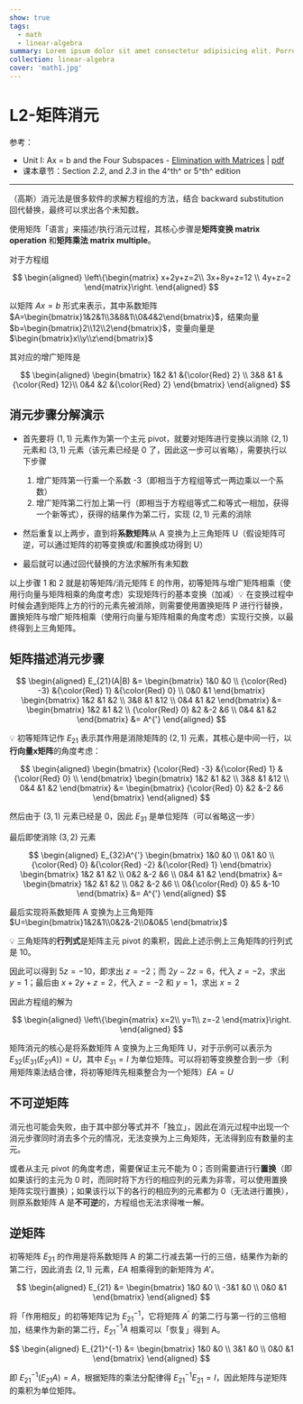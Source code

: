 ```yaml
---
show: true
tags:
  - math
  - linear-algebra
summary: Lorem ipsum dolor sit amet consectetur adipisicing elit. Porro laboriosam quasi perspiciatis labore assumenda adipisci ipsam.
collection: linear-algebra
cover: 'math1.jpg'
---
```


# L2-矩阵消元
参考：
* Unit I: Ax = b and the Four Subspaces - [Elimination with Matrices](https://ocw.mit.edu/courses/mathematics/18-06sc-linear-algebra-fall-2011/ax-b-and-the-four-subspaces/elimination-with-matrices/) | [pdf](./_v_attachments/20201102202758290_27999/MIT18_06SCF11_Ses1.2sum.pdf)
* 课本章节：Section *2.2*, and *2.3* in the 4^th^ or 5^th^ edition

---

（高斯）消元法是很多软件的求解方程组的方法，结合 backward substitution 回代替换，最终可以求出各个未知数。

使用矩阵「语言」来描述/执行消元过程，其核心步骤是**矩阵变换 matrix operation** 和**矩阵乘法 matrix multiple**。

对于方程组

<!-- #region-->
$$
\begin{aligned}
\left\{\begin{matrix}
  x+2y+z=2\\
  3x+8y+z=12 \\
  4y+z=2
\end{matrix}\right.
\end{aligned}
$$
<!-- #endregion -->

以矩阵 $Ax=b$ 形式来表示，其中系数矩阵 $A=\begin{bmatrix}1&2&1\\3&8&1\\0&4&2\end{bmatrix}$，结果向量 $b=\begin{bmatrix}2\\12\\2\end{bmatrix}$，变量向量是 $\begin{bmatrix}x\\y\\z\end{bmatrix}$

其对应的增广矩阵是

<!-- #region-->
$$
\begin{aligned}
\begin{bmatrix}
  1&2  &1 &{\color{Red} 2} \\
  3&8  &1 &{\color{Red} 12}\\
  0&4  &2 &{\color{Red} 2}
\end{bmatrix}
\end{aligned}
$$
<!-- #endregion -->

## 消元步骤分解演示
* 首先要将 $(1, 1)$ 元素作为第一个主元 pivot，就要对矩阵进行变换以消除 $(2, 1)$ 元素和 $(3, 1)$ 元素（该元素已经是 0 了，因此这一步可以省略），需要执行以下步骤
    1. 增广矩阵第一行乘一个系数 -3（即相当于方程组等式一两边乘以一个系数）
    2. 增广矩阵第二行加上第一行（即相当于方程组等式二和等式一相加，获得一个新等式），获得的结果作为第二行，实现 $(2, 1)$ 元素的消除

* 然后重复以上两步，直到将**系数矩阵**从 A 变换为上三角矩阵 U（假设矩阵可逆，可以通过矩阵的初等变换或/和置换成功得到 U）
* 最后就可以通过回代替换的方法求解所有未知数

以上步骤 1 和 2 就是初等矩阵/消元矩阵 E 的作用，初等矩阵与增广矩阵相乘（使用行向量与矩阵相乘的角度考虑）实现矩阵行的基本变换（加减）:bulb: 在变换过程中时候会遇到矩阵上方的行的元素先被消除，则需要使用置换矩阵 P 进行行替换，置换矩阵与增广矩阵相乘（使用行向量与矩阵相乘的角度考虑）实现行交换，以最终得到上三角矩阵。

## 矩阵描述消元步骤
<!-- #region-->
$$
\begin{aligned}
E_{21}(A|B)
&=
\begin{bmatrix}
  1&0  &0 \\
  {\color{Red} -3} &{\color{Red} 1}   &{\color{Red} 0}  \\
  0&0  &1
\end{bmatrix}
\begin{bmatrix}
  1&2  &1  &2 \\
  3&8  &1  &12 \\
  0&4  &1  &2
\end{bmatrix}
&=
\begin{bmatrix}
  1&2  &1  &2 \\
  {\color{Red} 0} &2  &-2  &6 \\
  0&4  &1  &2
\end{bmatrix}
&= A^{'}
\end{aligned}
$$
<!-- #endregion -->

:bulb: 初等矩阵记作 $E_{21}$ 表示其作用是消除矩阵的 $(2, 1)$ 元素，其核心是中间一行，以**行向量x矩阵**的角度考虑：

<!-- #region-->
$$
\begin{aligned}
\begin{bmatrix}
  {\color{Red} -3} &{\color{Red} 1}   &{\color{Red} 0}  \\
\end{bmatrix}
\begin{bmatrix}
  1&2  &1  &2 \\
  3&8  &1  &12 \\
  0&4  &1  &2
\end{bmatrix}
&=
\begin{bmatrix}
  {\color{Red} 0} &2  &-2  &6
\end{bmatrix}
\end{aligned}
$$
<!-- #endregion -->

然后由于 $(3, 1)$ 元素已经是 0，因此 $E_{31}$ 是单位矩阵（可以省略这一步）

最后即使消除 $(3, 2)$ 元素

<!-- #region-->
$$
\begin{aligned}
E_{32}A^{'}
\begin{bmatrix}
  1&0  &0 \\
  0&1   &0  \\
  {\color{Red} 0} &{\color{Red} -2}   &{\color{Red} 1}
\end{bmatrix}
\begin{bmatrix}
  1&2  &1  &2 \\
  0&2  &-2  &6 \\
  0&4  &1  &2
\end{bmatrix}
&=
\begin{bmatrix}
  1&2  &1  &2 \\
  0&2  &-2  &6 \\
  0&{\color{Red} 0}   &5  &-10
\end{bmatrix}
&= A^{'}
\end{aligned}
$$
<!-- #endregion -->

最后实现将系数矩阵 A 变换为上三角矩阵 $U=\begin{bmatrix}1&2&1\\0&2&-2\\0&0&5
\end{bmatrix}$

:bulb: 三角矩阵的**行列式**是矩阵主元 pivot 的乘积，因此上述示例上三角矩阵的行列式是 10。

因此可以得到 $5z=-10$，即求出 $z=-2$；而 $2y-2z=6$，代入 $z=-2$，求出 $y=1$；最后由 $x+2y+z=2$，代入 $z=-2$ 和 $y=1$，求出 $x=2$

因此方程组的解为

<!-- #region-->
$$
\begin{aligned}
\left\{\begin{matrix}
  x=2\\
  y=1\\
  z=-2
\end{matrix}\right.
\end{aligned}
$$
<!-- #endregion -->

矩阵消元的核心是将系数矩阵 A 变换为上三角矩阵 U，对于示例可以表示为 $E_{32}(E_{31}(E_{21}A)) = U$，其中 $E_{31} = I$ 为单位矩阵。可以将初等变换整合到一步（利用矩阵乘法结合律，将初等矩阵先相乘整合为一个矩阵）$EA=U$

## 不可逆矩阵
消元也可能会失败，由于其中部分等式并不「独立」，因此在消元过程中出现一个消元步骤同时消去多个元的情况，无法变换为上三角矩阵，无法得到应有数量的主元。

或者从主元 pivot 的角度考虑，需要保证主元不能为 0；否则需要进行行**置换**（即如果该行的主元为 0 时，而同时将下方行的相应列的元素为非零，可以使用置换矩阵实现行置换）；如果该行以下的各行的相应列的元素都为 0（无法进行置换），则原系数矩阵 A 是**不可逆**的，方程组也无法求得唯一解。

## 逆矩阵
初等矩阵 $E_{21}$ 的作用是将系数矩阵 A 的第二行减去第一行的三倍，结果作为新的第二行，因此消去 $(2,1)$ 元素，$EA$ 相乘得到的新矩阵为 $A{'}$。

<!-- #region-->
$$
\begin{aligned}
E_{21}
&=
\begin{bmatrix}
  1&0  &0 \\
  -3&1 &0  \\
  0&0  &1
\end{bmatrix}
\end{aligned}
$$
<!-- #endregion -->

将「作用相反」的初等矩阵记为 $E_{21}^{-1}$，它将矩阵 $A^{'}$ 的第二行与第一行的三倍相加，结果作为新的第二行，$E_{21}^{-1}A$ 相乘可以「恢复」得到 A。

<!-- #region-->
$$
\begin{aligned}
E_{21}^{-1}
&=
\begin{bmatrix}
  1&0  &0 \\
  3&1 &0  \\
  0&0  &1
\end{bmatrix}
\end{aligned}
$$
<!-- #endregion -->

即 $E_{21}^{-1}(E_{21}A)=A$，根据矩阵的乘法分配律得 $E_{21}^{-1}E_{21}=I$，因此矩阵与逆矩阵的乘积为单位矩阵。